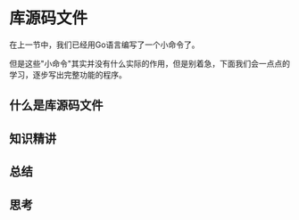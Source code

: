 # 库源码文件

在上一节中，我们已经用Go语言编写了一个小命令了。

但是这些"小命令"其实并没有什么实际的作用，但是别着急，下面我们会一点点的学习，逐步写出完整功能的程序。

## 什么是库源码文件


## 知识精讲


## 总结


## 思考


